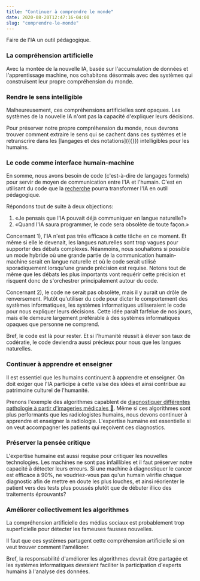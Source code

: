 ```yaml
---
title: "Continuer à comprendre le monde"
date: 2020-08-20T12:47:16-04:00
slug: "comprendre-le-monde"
---
```


Faire de l'IA un outil pédagogique.
<!--more-->

### La compréhension artificielle

Avec la montée de la nouvelle IA, basée sur l'accumulation de données et
l'apprentissage machine, nos cohabitons désormais avec des systèmes qui
construisent leur propre compréhension du monde.

### Rendre le sens intelligible

Malheureusement, ces compréhensions artificielles sont opaques.
Les systèmes de la nouvelle IA n'ont pas la capacité d'expliquer leurs décisions.

Pour préserver notre propre compréhension du monde, nous devrons trouver
comment extraire le sens qui se cachent dans
ces systèmes et le retranscrire dans les [langages et des notations]({{<ref
we-need-code>}}) intelligibles pour les humains.

### Le code comme interface humain-machine

En somme, nous avons besoin de code (c'est-à-dire de langages formels) pour
servir de moyen de communication entre l'IA et l'humain.  C'est en utilisant du
code que la [recherche](/comment-aider#recherche) pourra transformer l'IA en
outil pédagogique.

Répondons tout de suite à deux objections:

1. «Je pensais que l'IA pouvait déjà communiquer en langue naturelle?»
1. «Quand l'IA saura programmer, le code sera obsolète de toute façon.»

Concernant 1), l'IA n'est pas très efficace à cette tâche en ce moment.  Et
même si elle le devenait, les langues naturelles sont trop vagues pour
supporter des débats complexes.  Néanmoins, nous souhaitons si possible un mode
hybride où une grande partie de la communication humain-machine serait en
langue naturelle et où le code serait utilisé sporadiquement lorsqu'une grande
précision est requise.  Notons tout de même que les débats les plus importants
vont requérir cette précision et risquent donc de s'orchestrer principalement
autour du code.

Concernant 2), le code ne serait pas obsolète, mais il y aurait un drôle de renversement.
Plutôt qu'utiliser du code pour dicter le comportement des systèmes informatiques,
les systèmes informatiques utiliseraient le code pour nous expliquer leurs décisions.
Cette idée paraît farfelue de nos jours, mais elle demeure largement préférable à des systèmes 
informatiques opaques que personne ne comprend.

Bref, le code est là pour rester. Et si l'humanité réussit à élever son taux de
codératie, le code deviendra aussi précieux pour nous que les langues
naturelles.


<h3 id="radiologie"> Continuer à apprendre et enseigner</h3>

Il est essentiel que les humains continuent à apprendre et enseigner.  On doit
exiger que l'IA participe à cette valse des idées et ainsi contribue au patrimoine
culturel de l'humanité.

Prenons l'exemple des algorithmes capablent de <a
href="https://www.radiologybusiness.com/topics/artificial-intelligence/hello-ai-goodbye-radiology-we-know-it"
target="_blank">diagnostiquer différentes pathologie à partir d'imageries
médicales 🔗</a>.  Même si ces algorithmes sont plus performants que les
radiologistes humains, nous devons continuer à apprendre et enseigner la
radiologie.  L'expertise humaine est essentielle si on veut accompagner les
patients qui reçoivent ces diagnostics.  

### Préserver la pensée critique

L'expertise humaine est aussi requise
pour critiquer les nouvelles technologies. Les machines ne sont pas
infaillibles et il faut préserver notre capacité à détecter leurs erreurs.  Si une
machine à diagnostiquer le cancer est efficace à 90%, ne voudriez-vous pas
qu'un humain vérifie chaque diagnostic afin de mettre en doute les plus
louches, et ainsi réorienter le patient vers des tests plus poussés plutôt que de
débuter illico des traitements éprouvants?

### Améliorer collectivement les algorithmes

La compréhension artificielle des médias sociaux est probablement trop superficielle pour détecter les fameuses fausses nouvelles.

Il faut que ces systèmes partagent cette compréhension artificielle si on veut trouver comment l'améliorer.

Bref, la responsabilité d'améliorer les algorithmes devrait être partagée et les systèmes informatiques devraient faciliter la participation d'experts humains à 
l'analyse des données.



<!--
<a href="https://iris-recherche.qc.ca/blogue/l-autre-personnalite-de-la-decennie-les-expert-e-s?fbclid=IwAR3S89PVkX6B4YWMJval9FnQ5kYdA1ftoemB3As8Aso6WaX0imcuPEiRQX0" target="_blank">respecter l'expertise en démocratie</a>
-->
